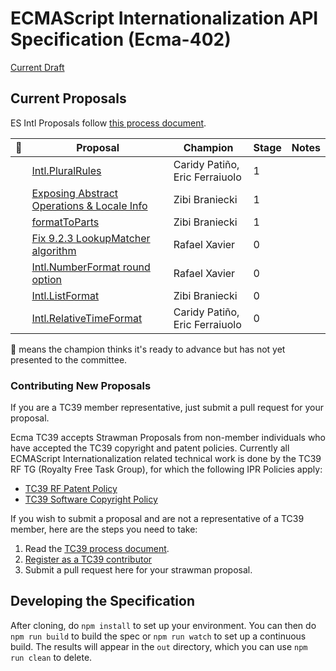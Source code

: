 ECMAScript Internationalization API Specification (Ecma-402)
====

[Current Draft](http://tc39.github.io/ecma402/)

## Current Proposals
ES Intl Proposals follow [this process document](https://docs.google.com/document/d/1QbEE0BsO4lvl7NFTn5WXWeiEIBfaVUF7Dk0hpPpPDzU).

|🚀| Proposal                                | Champion      | Stage | Notes
|---|---------------------------------------|--------------  | ------|------
|   | [Intl.PluralRules][]                  | Caridy Patiño, Eric Ferraiuolo |     1 |
|   | [Exposing Abstract Operations & Locale Info][]        | Zibi Braniecki  |     1 |
|   | [formatToParts][]                     | Zibi Braniecki |     1 |
|   | [Fix 9.2.3 LookupMatcher algorithm][] | Rafael Xavier  |     0 |    
|   | [Intl.NumberFormat round option][]    | Rafael Xavier  |     0 |
|   | [Intl.ListFormat][]                   | Zibi Braniecki |     0 |
|   | [Intl.RelativeTimeFormat][]           | Caridy Patiño, Eric Ferraiuolo |     0 |


[Intl.ListFormat]: https://github.com/zbraniecki/intl-list-format-spec
[Fix 9.2.3 LookupMatcher algorithm]: https://github.com/rxaviers/ecma402-fix-lookup-matcher
[Intl.NumberFormat round option]: https://github.com/rxaviers/ecma402-number-format-round-option
[Intl.RelativeTimeFormat]: https://github.com/caridy/intl-relative-time-spec
[Intl.PluralRules]: https://github.com/caridy/intl-plural-rules-spec
[formatToParts]: https://github.com/tc39/ecma402/issues/30
[Exposing Abstract Operations & Locale Info]: https://github.com/tc39/ecma402/issues/46

🚀 means the champion thinks it's ready to advance but has not yet presented to the committee.


### Contributing New Proposals
If you are a TC39 member representative, just submit a pull request for your proposal.

Ecma TC39 accepts Strawman Proposals from non-member individuals who have accepted the TC39 copyright and patent policies. Currently all ECMAScript Internationalization related technical work is done by the TC39 RF TG (Royalty Free Task Group), for which the following IPR Policies apply:

  * [TC39 RF Patent Policy](http://www.ecma-international.org/memento/TC39%20policy/Ecma%20Experimental%20TC39%20Royalty-Free%20Patent%20Policy.pdf)
  * [TC39 Software Copyright Policy](http://www.ecma-international.org/memento/TC39%20experimental%20policy.htm)

If you wish to submit a proposal and are not a representative of a TC39 member, here are the steps you need to take:

  1. Read the  [TC39 process document](https://docs.google.com/document/d/1QbEE0BsO4lvl7NFTn5WXWeiEIBfaVUF7Dk0hpPpPDzU).
  2. [Register as a TC39 contributor](http://www.ecma-international.org/memento/register_TC39_Royalty_Free_Task_Group.php)
  3. Submit a pull request here for your strawman proposal.

## Developing the Specification

After cloning, do `npm install` to set up your environment. You can then do `npm run build` to build the spec or `npm run watch` to set up a continuous build. The results will appear in the `out` directory, which you can use `npm run clean` to delete.

